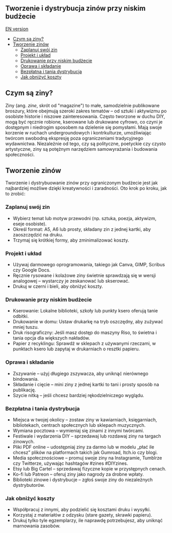 ## Tworzenie i dystrybucja zinów przy niskim budżecie <!-- omit in toc -->

[EN version](making_zines.md)

- [Czym są ziny?](#czym-są-ziny)
- [Tworzenie zinów](#tworzenie-zinów)
	- [Zaplanuj swój zin](#zaplanuj-swój-zin)
	- [Projekt i układ](#projekt-i-układ)
	- [Drukowanie przy niskim budżecie](#drukowanie-przy-niskim-budżecie)
	- [Oprawa i składanie](#oprawa-i-składanie)
	- [Bezpłatna i tania dystrybucja](#bezpłatna-i-tania-dystrybucja)
	- [Jak obniżyć koszty](#jak-obniżyć-koszty)

## Czym są ziny?

Ziny (ang. _zine_, skrót od "magazine") to małe, samodzielnie publikowane broszury, które obejmują szeroki zakres tematów &ndash; od sztuki i aktywizmu po osobiste historie i niszowe zainteresowania. Często tworzone w duchu DIY, mogą być ręcznie robione, kserowane lub drukowane cyfrowo, co czyni je dostępnym i niedrogim sposobem na dzielenie się pomysłami. Mają swoje korzenie w ruchach undergroundowych i kontrkulturze, umożliwiając twórcom swobodną ekspresję poza ograniczeniami tradycyjnego wydawnictwa. Niezależnie od tego, czy są polityczne, poetyckie czy czysto artystyczne, ziny są potężnym narzędziem samowyrażania i budowania społeczności.

## Tworzenie zinów

Tworzenie i dystrybuowanie zinów przy ograniczonym budżecie jest jak najbardziej możliwe dzięki kreatywności i zaradności. Oto krok po kroku, jak to zrobić:

### Zaplanuj swój zin

* Wybierz temat lub motyw przewodni (np. sztuka, poezja, aktywizm, eseje osobiste).  
* Określ format: A5, A6 lub prosty, składany zin z jednej kartki, aby zaoszczędzić na druku.  
* Trzymaj się krótkiej formy, aby zminimalizować koszty.  

### Projekt i układ

* Używaj darmowego oprogramowania, takiego jak Canva, GIMP, Scribus czy Google Docs.  
* Ręcznie rysowane i kolażowe ziny świetnie sprawdzają się w wersji analogowej &ndash; wystarczy je zeskanować lub skserować.  
* Drukuj w czerni i bieli, aby obniżyć koszty.  

### Drukowanie przy niskim budżecie

* Kserowanie: Lokalne biblioteki, szkoły lub punkty ksero oferują tanie odbitki.  
* Drukowanie w domu: Ustaw drukarkę na tryb oszczędny, aby zużywać mniej tuszu.  
* Druk risograficzny: Jeśli masz dostęp do maszyny Riso, to świetna i tania opcja dla większych nakładów.  
* Papier z recyklingu: Sprawdź w sklepach z używanymi rzeczami, w punktach ksero lub zapytaj w drukarniach o resztki papieru.  

### Oprawa i składanie

* Zszywanie &ndash; użyj długiego zszywacza, aby uniknąć nierównego bindowania.  
* Składanie i cięcie &ndash; mini ziny z jednej kartki to tani i prosty sposób na publikację.  
* Szycie nitką &ndash; jeśli chcesz bardziej rękodzielniczego wyglądu.  

### Bezpłatna i tania dystrybucja

* Miejsca w twojej okolicy &ndash; zostaw ziny w kawiarniach, księgarniach, bibliotekach, centrach społecznych lub sklepach muzycznych.  
* Wymiana pocztowa &ndash; wymieniaj się zinami z innymi twórcami.  
* Festiwale i wydarzenia DIY &ndash; sprzedawaj lub rozdawaj ziny na targach zinowych.  
* Pliki PDF online &ndash; udostępniaj ziny za darmo lub w modelu „płać ile chcesz” plików na platformach takich jak Gumroad, Itch.io czy blogi.  
* Media społecznościowe &ndash; promuj swoje ziny na Instagramie, Tumblrze czy Twitterze, używając hashtagów #zines #DIYzines.  
* Etsy lub Big Cartel &ndash; sprzedawaj fizyczne kopie w przystępnych cenach.  
* Ko-fi lub Patreon &ndash; oferuj ziny jako nagrody za drobne wpłaty.  
* Biblioteki zinowe i dystrybucje &ndash; zgłoś swoje ziny do niezależnych dystrybutorów.  

### Jak obniżyć koszty

* Współpracuj z innymi, aby podzielić się kosztami druku i wysyłki.  
* Korzystaj z materiałów z odzysku (stare gazety, skrawki papieru).  
* Drukuj tylko tyle egzemplarzy, ile naprawdę potrzebujesz, aby uniknąć marnowania zasobów.  
